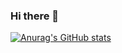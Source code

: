 ### Hi there 👋
[![Anurag's GitHub stats](https://github-readme-stats.vercel.app/api?username=fadewalk)](https://github.com/fadewalk/github-readme-stats)

<!--
**fadewalk/fadewalk** is a ✨ _special_ ✨ repository because its `README.md` (this file) appears on your GitHub profile.

Here are some ideas to get you started:

- 🔭 I’m currently working on ...
- 🌱 I’m currently learning ...
- 👯 I’m looking to collaborate on ...
- 🤔 I’m looking for help with ...
- 💬 Ask me about ...
- 📫 How to reach me: ...
- 😄 Pronouns: ...
- ⚡ Fun fact: ...
-->
